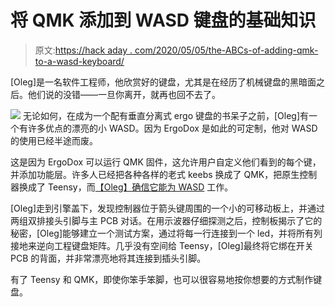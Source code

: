 # 将 QMK 添加到 WASD 键盘的基础知识

> 原文:[https://hack aday . com/2020/05/05/the-ABCs-of-adding-qmk-to-a-wasd-keyboard/](https://hackaday.com/2020/05/05/the-abcs-of-adding-qmk-to-a-wasd-keyboard/)

[Oleg]是一名软件工程师，他欣赏好的键盘，尤其是在经历了机械键盘的黑暗面之后。他们说的没错——一旦你离开，就再也回不去了。

[![](../Images/78123b06898efad80f8f9c85329965ed.png)](https://hackaday.com/wp-content/uploads/2020/05/WASD-QMK-wiring.png) 无论如何，在成为一个配有垂直分离式 ergo 键盘的书呆子之前，[Oleg]有一个有许多优点的漂亮的小 WASD。因为 ErgoDox 是如此的可定制，他对 WASD 的使用已经半途而废。

这是因为 ErgoDox 可以运行 QMK 固件，这允许用户自定义他们看到的每个键，并添加功能层。许多人已经把各种各样的老式 keebs 换成了 QMK，把原生控制器换成了 Teensy，而[【Oleg】确信它能为 WASD](https://hackaday.io/project/171323-circuit-bending-wasd-keyboard) 工作。

[Oleg]走到引擎盖下，发现控制器位于箭头键周围的一个小的可移动板上，并通过两组双排接头引脚与主 PCB 对话。在用示波器仔细探测之后，控制板揭示了它的秘密，[Oleg]能够建立一个测试方案，通过将每一行连接到一个 led，并将所有列接地来逆向工程键盘矩阵。几乎没有空间给 Teensy，[Oleg]最终将它绑在开关 PCB 的背面，并非常漂亮地将其连接到插头引脚。

有了 Teensy 和 QMK，即使你笨手笨脚，也可以很容易地按你想要的方式制作键盘。